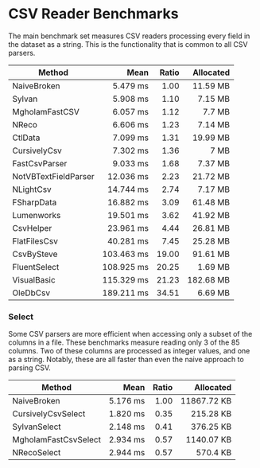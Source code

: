 # CSV Reader Benchmarks

The main benchmark set measures CSV readers processing every field in the dataset
as a string. This is the functionality that is common to all CSV parsers.

|               Method |       Mean | Ratio | Allocated |
|--------------------- |-----------:|------:|----------:|
|          NaiveBroken |   5.479 ms |  1.00 |  11.59 MB |
|               Sylvan |   5.908 ms |  1.10 |   7.15 MB |
|       MgholamFastCSV |   6.057 ms |  1.12 |    7.7 MB |
|                NReco |   6.606 ms |  1.23 |   7.14 MB |
|              CtlData |   7.099 ms |  1.31 |  19.99 MB |
|         CursivelyCsv |   7.302 ms |  1.36 |      7 MB |
|        FastCsvParser |   9.033 ms |  1.68 |   7.37 MB |
| NotVBTextFieldParser |  12.036 ms |  2.23 |  21.72 MB |
|            NLightCsv |  14.744 ms |  2.74 |   7.17 MB |
|           FSharpData |  16.882 ms |  3.09 |  61.48 MB |
|           Lumenworks |  19.501 ms |  3.62 |  41.92 MB |
|            CsvHelper |  23.961 ms |  4.44 |  26.81 MB |
|         FlatFilesCsv |  40.281 ms |  7.45 |  25.28 MB |
|           CsvBySteve | 103.463 ms | 19.00 |  91.61 MB |
|         FluentSelect | 108.925 ms | 20.25 |   1.69 MB |
|          VisualBasic | 115.329 ms | 21.23 | 182.68 MB |
|             OleDbCsv | 189.211 ms | 34.51 |   6.69 MB |

### Select

Some CSV parsers are more efficient when accessing only a subset of the columns in a file.
These benchmarks measure reading only 3 of the 85 columns. Two of these columns are processed as integer values, and one as a string.
Notably, these are all faster than even the naive approach to parsing CSV.

|               Method |      Mean | Ratio |   Allocated |
|--------------------- |----------:|------:|------------:|
|          NaiveBroken |  5.176 ms |  1.00 | 11867.72 KB |
|   CursivelyCsvSelect |  1.820 ms |  0.35 |   215.28 KB |
|         SylvanSelect |  2.148 ms |  0.41 |   376.25 KB |
| MgholamFastCsvSelect |  2.934 ms |  0.57 |  1140.07 KB |
|          NRecoSelect |  2.944 ms |  0.57 |    570.4 KB |
